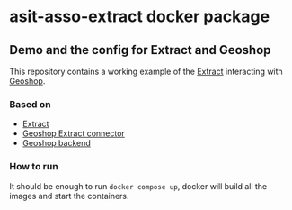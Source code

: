 asit-asso-extract docker package
=====

## Demo and the config for Extract and Geoshop

This repository contains a working example of the 
[Extract](https://github.com/asit-asso/extract/) interacting with [Geoshop](https://github.com/camptocamp/geoshop-back/).

### Based on
* [Extract](https://github.com/asit-asso/extract)
* [Geoshop Extract connector](https://github.com/sitn/sitn_geoshop_connector)
* [Geoshop backend](https://github.com/camptocamp/geoshop-back/)

### How to run
It should be enough to run ```docker compose up```, docker will build all the images and start the containers.
